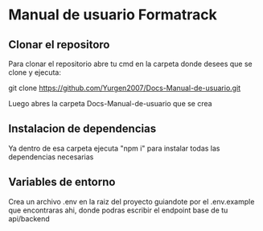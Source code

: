 # Manual de usuario Formatrack

## Clonar el repositoro

Para clonar el repositorio abre tu cmd en la carpeta donde desees que se clone y ejecuta:

git clone https://github.com/Yurgen2007/Docs-Manual-de-usuario.git

Luego abres la carpeta Docs-Manual-de-usuario que se crea


## Instalacion de dependencias 

Ya dentro de esa carpeta ejecuta "npm i" para instalar todas las dependencias necesarias 

## Variables de entorno

Crea un archivo .env en la raiz del proyecto guiandote por el .env.example que encontraras ahi, donde podras escribir el endpoint base de tu api/backend

